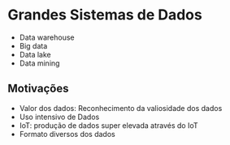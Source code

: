 # Grandes Sistemas de Dados
- Data warehouse
- Big data
- Data lake
- Data mining

## Motivações
- Valor dos dados: Reconhecimento da valiosidade dos dados
- Uso intensivo de Dados
- IoT: produção de dados super elevada através do IoT
- Formato diversos dos dados